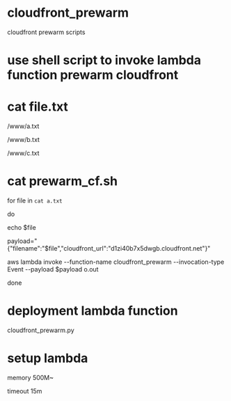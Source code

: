 # cloudfront_prewarm
cloudfront prewarm scripts


# use shell script to invoke lambda function prewarm cloudfront

# cat file.txt

/www/a.txt

/www/b.txt

/www/c.txt

# cat prewarm_cf.sh

for file in `cat a.txt`

do

echo $file

payload="{\"filename\":\"$file\",\"cloudfront_url\":\"d1zi40b7x5dwgb.cloudfront.net\"}"

aws lambda invoke --function-name cloudfront_prewarm --invocation-type Event --payload $payload o.out

done

# deployment lambda function 
cloudfront_prewarm.py

# setup lambda 
memory 500M~

timeout 15m

